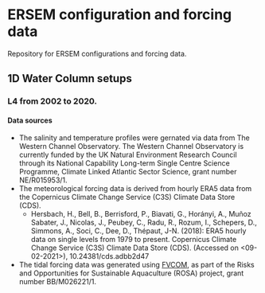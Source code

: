 # ERSEM configuration and forcing data

Repository for ERSEM configurations and forcing data.

## 1D Water Column setups

### L4 from 2002 to 2020.

#### Data sources
- The salinity and temperature profiles were gernated via data from The Western Channel Observatory. The Western Channel Observatory is currently funded by the UK Natural Environment Research Council through its National Capability Long-term Single Centre Science Programme, Climate Linked Atlantic Sector Science, grant number NE/R015953/1.
- The meteorological forcing data is derived from hourly ERA5 data from the Copernicus Climate Change Service (C3S) Climate Data Store (CDS).
    - Hersbach, H., Bell, B., Berrisford, P., Biavati, G., Horányi, A., Muñoz Sabater, J., Nicolas, J., Peubey, C., Radu, R., Rozum, I., Schepers, D., Simmons, A., Soci, C., Dee, D., Thépaut, J-N. (2018): ERA5 hourly data on single levels from 1979 to present. Copernicus Climate Change Service (C3S) Climate Data Store (CDS). (Accessed on <09-02-2021>), 10.24381/cds.adbb2d47
- The tidal forcing data was generated using [FVCOM](http://fvcom.smast.umassd.edu/fvcom/), as part of the Risks and Opportunities for Sustainable Aquaculture (ROSA) project, grant number BB/M026221/1.
